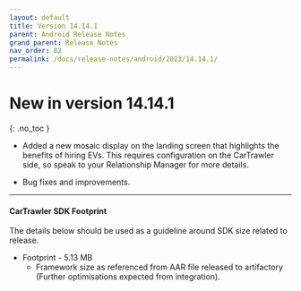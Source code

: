 ```yaml
---
layout: default
title: Version 14.14.1
parent: Android Release Notes
grand_parent: Release Notes
nav_order: 82
permalink: /docs/release-notes/android/2023/14.14.1/
---
```


# New in version 14.14.1

{: .no_toc }

* Added a new mosaic display on the landing screen that highlights the benefits of hiring EVs. This requires configuration on the CarTrawler side, so speak to your Relationship Manager for more details.

* Bug fixes and improvements.

---
#### CarTrawler SDK Footprint

The details below should be used as a guideline around SDK size related to release.
* Footprint - 5.13 MB
  * Framework size as referenced from AAR file released to artifactory (Further optimisations expected from integration).
